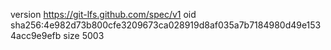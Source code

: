 version https://git-lfs.github.com/spec/v1
oid sha256:4e982d73b800cfe3209673ca028919d8af035a7b7184980d49e1534acc9e9efb
size 5003
